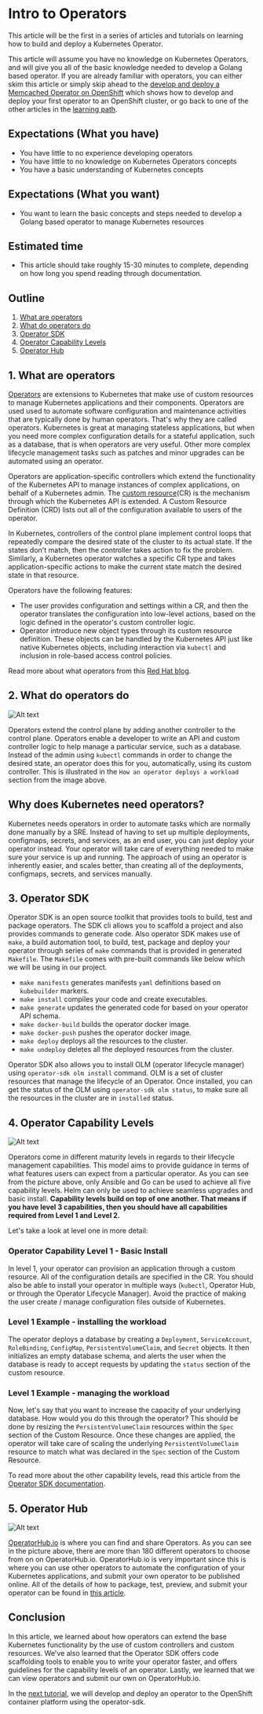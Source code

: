 # Intro to Operators

This article will be the first in a series of articles and tutorials on learning how to build and deploy 
a Kubernetes Operator. 

This article will assume you have no knowledge on Kubernetes Operators, and will 
give you all of the basic knowledge needed to develop a
Golang based operator. If you are already familiar with operators, you can either skim this article or 
simply skip ahead to the [develop and deploy a Memcached Operator on OpenShift](https://github.ibm.com/TT-ISV-org/operator/blob/main/BEGINNER_TUTORIAL.md) which shows how to develop and deploy your first operator to 
an OpenShift cluster, or go back to one of the other articles in the [learning path](https://github.ibm.com/TT-ISV-org/operator#kubernetes-operators-learning-path).

## Expectations (What you have)
* You have little to no experience developing operators
* You have little to no knowledge on Kubernetes Operators concepts
* You have a basic understanding of Kubernetes concepts

## Expectations (What you want)
* You want to learn the basic concepts and steps needed to develop a Golang based operator to manage Kubernetes resources

## Estimated time
* This article should take roughly 15-30 minutes to complete, depending on how long you spend reading through 
documentation.

## Outline
1. [What are operators](#1-What-are-operators)
1. [What do operators do](#2-what-do-operators-do)
1. [Operator SDK](#3-Operator-SDK)
1. [Operator Capability Levels](#4-operator-capability-levels)
1. [Operator Hub](#5-Operator-Hub)

## 1. What are operators
[Operators](https://kubernetes.io/docs/concepts/extend-kubernetes/operator/) are extensions to Kubernetes that make use of custom resources 
to manage Kubernetes applications and their components. Operators are used used to automate software configuration and maintenance activities 
that are typically done by human operators. That's why they are called operators. Kubernetes is great at managing 
stateless applications, but when you need more complex configuration details for a stateful application, such as a 
database, that is when operators are very useful. Other more complex lifecycle management tasks such as patches and minor
upgrades can be automated using an operator. 

Operators are application-specific controllers which extend the functionality of the Kubernetes API to manage instances of complex applications, on behalf of a Kubernetes admin. The [custom resource](https://kubernetes.io/docs/concepts/extend-kubernetes/api-extension/custom-resources/)(CR) is the mechanism through which the Kubernetes API is extended. 
A Custom Resource Definition (CRD) lists out all of the configuration available to users of the operator. 

In Kubernetes, controllers of the
control plane implement control loops that repeatedly compare the desired state of the cluster to its actual state. If the states don't match,
then the controller takes action to fix the problem. Similarly, a Kubernetes operator watches a specific CR type and takes application-specific actions to make the current state match the desired state in that resource.

Operators have the following features:

* The user provides configuration and settings within a CR, and then the operator translates the configuration into low-level actions,
based on the logic defined in the operator's custom controller logic.
* Operator introduce new object types through its custom resource definition. These objects can be handled by the Kubernetes API just like
native Kubernetes objects, including interaction via `kubectl` and inclusion in role-based access control policies.


Read more about what operators from this [Red Hat blog](https://www.redhat.com/en/topics/containers/what-is-a-kubernetes-operator).

## 2. What do operators do

![Alt text](./images/operator-interactions.png)

Operators extend the control plane by adding another controller to the control plane. Operators enable a developer to write an API and custom controller logic to help manage 
a particular service, such as a database. Instead of the admin using `kubectl` commands 
in order to change the desired state, an operator does this for you, automatically, using 
its custom controller. This is illustrated in the `How an operator deploys a workload` section
from the image above.
 
## Why does Kubernetes need operators?

Kubernetes needs operators in order to automate tasks which are normally done manually by a 
SRE. Instead of having to set up multiple deployments, configmaps, secrets, and services, as 
an end user, you can just deploy your operator instead. Your operator will take care of everything
needed to make sure your service is up and running. The approach of using an operator is 
inherently easier, and scales better, than creating all of the deployments, configmaps, secrets, and services manually. 

## 3. Operator SDK

Operator SDK is an open source toolkit that provides tools to build, test and package operators. The SDK cli allows you to scaffold a project and also provides commands to generate code. Also operator SDK makes use of `make`, a build automation tool, to build, test, package and deploy your operator through series of `make` commands that is provided in generated `Makefile`. The `Makefile` comes with pre-built commands like below which we will be using in our project.

* `make manifests` generates manifests `yaml` definitions based on `kubebuilder` markers.
* `make install` compiles your code and create executables.
* `make generate` updates the generated code for based on your operator API schema.
* `make docker-build` builds the operator docker image.
* `make docker-push` pushes the operator docker image.
* `make deploy` deploys all the resources to the cluster.
* `make undeploy` deletes all the deployed resources from the cluster.

Operator SDK also allows you to install OLM (operator lifecycle manager) using `operator-sdk olm install` command. OLM is a set of cluster resources that manage the lifecycle of an Operator. Once installed, you can get the status of the OLM using `operator-sdk olm status`, to make sure all the resources in the cluster are in `installed` status.

## 4. Operator Capability Levels

![Alt text](./images/operator-capability-level.png)

Operators come in different maturity levels in regards to their lifecycle management capabilities. This model aims to provide 
guidance in terms of what features users can expect from a particular operator. As you can see from the picture above, only
Ansible and Go can be used to achieve all five capability levels. Helm can only be used to achieve seamless upgrades and basic install. <b>Capability levels build on top of one another. That means if you have level 3 capabilities, then you should have all capabilities required from Level 1 and Level 2.</b>

Let's take a look at level one in more detail:

### Operator Capability Level 1 - Basic Install 

In level 1, your operator can provision an application through a custom resource. All of the configuration
details are specified in the CR. You should also be able to install your operator in multiple ways (`kubectl`, Operator Hub, 
or through the Operator Lifecycle Manager). Avoid the practice of making the user create / manage configuration files outside
of Kubernetes.

### Level 1 Example - installing the workload

The operator deploys a database by creating a `Deployment`, `ServiceAccount`, `RoleBinding`, `ConfigMap`, `PersistentVolumeClaim`,
and `Secret` objects. It then initializes an empty database schema, and alerts the user when the database is ready to accept requests by updating the `status` section of the custom resource.


### Level 1 Example - managing the workload

Now, let's say that you want to increase the capacity of your underlying database. How would you do this through the operator?
This should be done by resizing the `PersistentVolumeClaim` resources within the `Spec` section of the Custom Resource. Once 
these changes are applied, the operator will take care of scaling the underlying `PersistentVolumeClaim` resource to match 
what was declared in the `Spec` section of the Custom Resource. 

To read more about the other capability levels, read this article from the [Operator SDK documentation](https://sdk.operatorframework.io/docs/advanced-topics/operator-capabilities/operator-capabilities/).

## 5. Operator Hub

![Alt text](./images/operatorHub.png)

[OperatorHub.io](https://operatorhub.io/) is where you can find and share Operators. As you can see in the picture above, there
are more than 180 different operators to choose from on on OperatorHub.io. OperatorHub.io is very important since this is where 
you can use other operators to automate the configuration of your Kubernetes applications, and submit your own operator to be published online. All of the details of how to package, test, preview, and submit your operator can be found in [this article](https://operatorhub.io/contribute). 

## Conclusion
In this article, we learned about how operators can extend the base Kubernetes functionality 
by the use of custom controllers and custom resources. We've also learned that the Operator SDK offers code scaffolding 
tools to enable you to write your operator faster, and offers guidelines for the capability levels of an operator. Lastly,
we learned that we can view operators and submit our own on OperatorHub.io.

In the [next tutorial](https://github.ibm.com/TT-ISV-org/operator/blob/main/BEGINNER_TUTORIAL.md), we will develop and deploy 
an operator to the OpenShift container platform using the operator-sdk.

<!-- ### Sources

The information in this article can be found in a few different sources:

* Kubernetes Operators by Jason Doies and Joshua Wood (O'Reilly)

* http://kublr.com/blog/understanding-kubernetes-operators

* https://kubernetes.io/docs/concepts/extend-kubernetes/operator/

* https://www.redhat.com/en/topics/containers/what-is-a-kubernetes-operator -->

<!-- 


**To understand how Operators work at a high level, first we need to understand some of the basic features of how Kubernetes works**, features which Operators take advantage of.

### Workloads on Kubernetes

<center><div><img src="./images/operator-workload.png" /></div></center>

A "workload" is an application running on Kubernetes. Usually, this is done in as a `Deployment`. A [`Deployment`](https://kubernetes.io/docs/concepts/workloads/controllers/deployment/) runs a set of pod replicas which just ensures that a certain amount of pods are running at a given time. 

Once your application is running, you can make it available as a `Service`. A [`Service`](https://kubernetes.io/docs/concepts/services-networking/service/) is a way to expose an application running on a set of Pods as an endpoint, so that other client applications can invoke your 
service. 

## How Kubernetes works 
Each Kubernetes cluster consists of the components that make up the control plane (more on that later) and at least one worker machine 
called a `node`.  A node may be a physical or virtual machine. The worker nodes host the 
application workload in the form of Pods. More worker nodes on more computers provide more 
capacity for running workloads.

The [control plane](https://kubernetes.io/docs/reference/glossary/?all=true#term-control-plane) manages the worker nodes and Pods in your cluster.

### Control Plane Components -->

<!-- ![Alt text](./images/components-of-kubernetes.svg) -->
<!-- <img src="./images/components-of-kubernetes"> -->
<!-- 
The two control plane components that are very important for operator development are
the `kube-apiserver` (also known as API server or Kubernetes API) and the `kube-controller-manager`.
Whenever an admin works with a tool such as the 
`kubectl` CLI, the admin is using the `kube-apiserver` to tell the control plane to manage the cluster in a 
certain way. When we deploy a workload, the `kube-controller-manager` will use its controllers to update resources so that the actual state is the same as the desired state.

To learn more about control plane components, read from the [official Kubernetes documentation](https://kubernetes.io/docs/concepts/overview/components/#control-plane-components). 

## Controllers

A control loop is a loop which regulates the state of the system. **The control loop is the heart of Kubernetes and its declaritive system.** In Kubernetes, controllers are control 
loops that watch the current state of the cluster. Each controller tries to move the current
state closer to the desired state.

### Desired State and Current State
A cluster has two states: the desired (or expected) state, and the current state.

If those two states differ, the [controller](https://kubernetes.io/docs/concepts/architecture/controller/) will communicate with the API server
to create, delete, or update resources until the `current state` is the same as the `desired state`. Cluster administrators 
are able to change the desired state of the cluster by issuing commands such as `kubectl create` 
or `kubectl apply -f`.

**You will see `spec` used a lot throughout Kubernetes documentation and that refers to `desired state`. In turn, `status` refers to current state.** 

### Controller pattern
Each controller will watch one specific type of Kubernetes resource. Each resource will have a 
field called `spec` which is the `desired state` of that resource. When it comes to operators we will be using the controller pattern to create a custom controller and a custom resource, and have our controller watch our custom resource.

The controller for that resource is responsible for bringing the `current state`
to be closer (and eventually be equal) to the `desired state` using the API server. Read 
more about this topic [here](https://kubernetes.io/docs/concepts/architecture/controller/#controller-pattern).

### Kubernetes Design

![Alt text](./images/operator-reconciliation-kube-only.png)

Kubernetes uses lots of different controllers which each manage one aspect of the cluster. To align the current state with the desired state, the `kube-controller-manager` iterates through a set of controllers (Deployment controller, Job controller, etc.) in an infinite loop that detects how current state is different from desired state and adjusts current state to eliminate (attempt to eliminate) those differences. 

Controllers can act on core resources such as deployments or services, which are typically part of the Kubernetes controller manager in the control plane, or can watch and manipulate user-defined custom resources. The user-defined custom resources are what an operator helps manage.  -->

<!-- 
## Custom Resources
A Custom Resource is how we can extend the Kubernetes API. A [Custom Resource Definition](https://kubernetes.io/docs/concepts/extend-kubernetes/api-extension/custom-resources/#customresourcedefinitions) is a 
type of resource in Kubernetes which defines a Custom Resource and all of the fields that 
are associated with a particular resource. 

When we develop an operator, we will use the SDK to create our API file, i.e. our `*_types.go` file.
The operator SDK has a utility function which will help us automatically generate CRD's from our 
API file. More on this in the next tutorial.

High-level configuration is inputted by the user in the CR, and then the operator takes 
whatever action is necessary as indicated by the custom controller logic (the reconcile function we will write in the next tutorial) to ensure the actual state matches the desired state.

## Custom Controllers

![Alt text](./images/operator-reconciliation.png)

Like other controllers, Operator controllers watch for a particular type of resource, which is defined 
in the Custom Resource Definition. Once a user inputs values into the custom resource, the 
desired state of the custom resource has changed, and the Operator API is invoked. Meanwhile, the Operator's custom controller is running its control loop so it sees these changes and it works to reconcile the changes.
From the picture above, you can see that the operator controller calls the Kube API to manage your particular service. The scenarios that it calls the Kube API are programmed into the custom controller. The Kube API will in turn 
change the cluster's desired state to be what is specified by the Operator Controller. From
this point, all that happens in the cluster is the same that happens when an admin uses 
the `kubectl` command - the Kubernetes core controllers will act on the differences between
the current state and the desired state, and reconcile the differences.  -->
